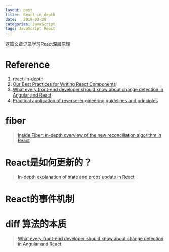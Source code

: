```yaml
---
layout: post
title:  React in depth
date:   2019-03-28
categories: JavaScript
tags: JavaScript React
---
```


这篇文章记录学习React深层原理

<!--more-->

# Reference

1. [react-in-depth](https://medium.com/react-in-depth)
2. [Our Best Practices for Writing React Components](https://engineering.musefind.com/our-best-practices-for-writing-react-components-dec3eb5c3fc8)
3. [What every front-end developer should know about change detection in Angular and React](https://blog.angularindepth.com/what-every-front-end-developer-should-know-about-change-detection-in-angular-and-react-508f83f58c6a)
4. [Practical application of reverse-engineering guidelines and principles](https://medium.com/react-in-depth/practical-application-of-reverse-engineering-guidelines-and-principles-784c004bb657)


# fiber

> [Inside Fiber: in-depth overview of the new reconciliation algorithm in React](https://medium.com/react-in-depth/inside-fiber-in-depth-overview-of-the-new-reconciliation-algorithm-in-react-e1c04700ef6e)

# React是如何更新的？

> [In-depth explanation of state and props update in React](https://medium.com/react-in-depth/in-depth-explanation-of-state-and-props-update-in-react-51ab94563311)

# React的事件机制

# diff 算法的本质

> [What every front-end developer should know about change detection in Angular and React](https://blog.angularindepth.com/what-every-front-end-developer-should-know-about-change-detection-in-angular-and-react-508f83f58c6a)

